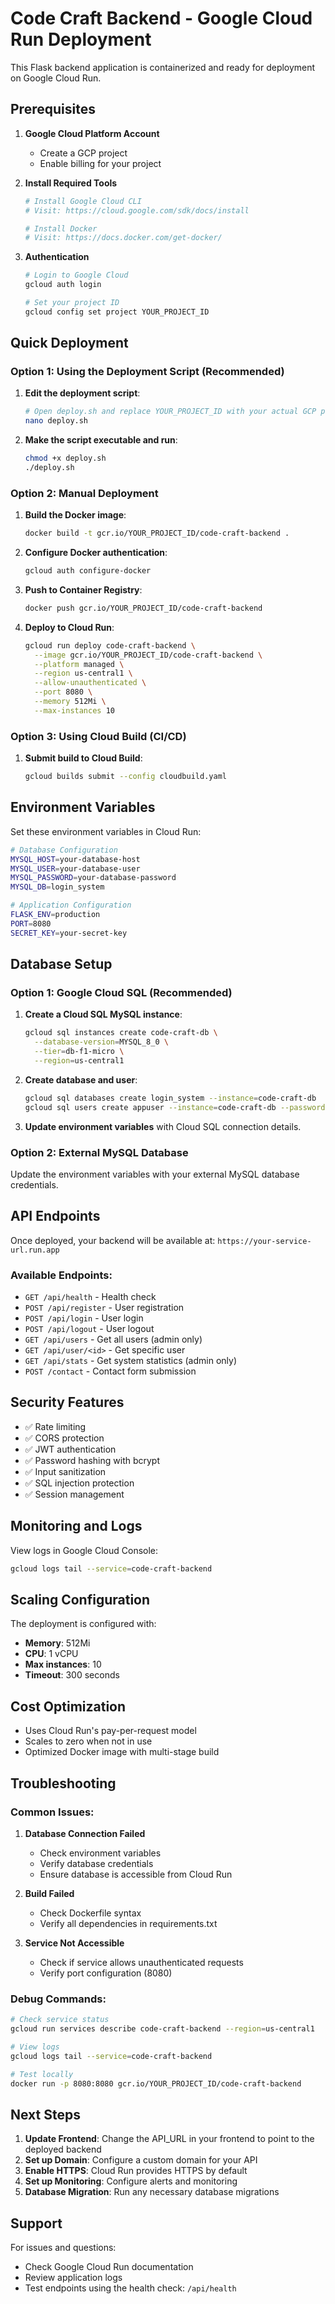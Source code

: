 # Code Craft Backend - Google Cloud Run Deployment

This Flask backend application is containerized and ready for deployment on Google Cloud Run.

## Prerequisites

1. **Google Cloud Platform Account**
   - Create a GCP project
   - Enable billing for your project

2. **Install Required Tools**
   ```bash
   # Install Google Cloud CLI
   # Visit: https://cloud.google.com/sdk/docs/install
   
   # Install Docker
   # Visit: https://docs.docker.com/get-docker/
   ```

3. **Authentication**
   ```bash
   # Login to Google Cloud
   gcloud auth login
   
   # Set your project ID
   gcloud config set project YOUR_PROJECT_ID
   ```

## Quick Deployment

### Option 1: Using the Deployment Script (Recommended)

1. **Edit the deployment script**:
   ```bash
   # Open deploy.sh and replace YOUR_PROJECT_ID with your actual GCP project ID
   nano deploy.sh
   ```

2. **Make the script executable and run**:
   ```bash
   chmod +x deploy.sh
   ./deploy.sh
   ```

### Option 2: Manual Deployment

1. **Build the Docker image**:
   ```bash
   docker build -t gcr.io/YOUR_PROJECT_ID/code-craft-backend .
   ```

2. **Configure Docker authentication**:
   ```bash
   gcloud auth configure-docker
   ```

3. **Push to Container Registry**:
   ```bash
   docker push gcr.io/YOUR_PROJECT_ID/code-craft-backend
   ```

4. **Deploy to Cloud Run**:
   ```bash
   gcloud run deploy code-craft-backend \
     --image gcr.io/YOUR_PROJECT_ID/code-craft-backend \
     --platform managed \
     --region us-central1 \
     --allow-unauthenticated \
     --port 8080 \
     --memory 512Mi \
     --max-instances 10
   ```

### Option 3: Using Cloud Build (CI/CD)

1. **Submit build to Cloud Build**:
   ```bash
   gcloud builds submit --config cloudbuild.yaml
   ```

## Environment Variables

Set these environment variables in Cloud Run:

```bash
# Database Configuration
MYSQL_HOST=your-database-host
MYSQL_USER=your-database-user
MYSQL_PASSWORD=your-database-password
MYSQL_DB=login_system

# Application Configuration
FLASK_ENV=production
PORT=8080
SECRET_KEY=your-secret-key
```

## Database Setup

### Option 1: Google Cloud SQL (Recommended)

1. **Create a Cloud SQL MySQL instance**:
   ```bash
   gcloud sql instances create code-craft-db \
     --database-version=MYSQL_8_0 \
     --tier=db-f1-micro \
     --region=us-central1
   ```

2. **Create database and user**:
   ```bash
   gcloud sql databases create login_system --instance=code-craft-db
   gcloud sql users create appuser --instance=code-craft-db --password=secure-password
   ```

3. **Update environment variables** with Cloud SQL connection details.

### Option 2: External MySQL Database

Update the environment variables with your external MySQL database credentials.

## API Endpoints

Once deployed, your backend will be available at: `https://your-service-url.run.app`

### Available Endpoints:

- `GET /api/health` - Health check
- `POST /api/register` - User registration
- `POST /api/login` - User login
- `POST /api/logout` - User logout
- `GET /api/users` - Get all users (admin only)
- `GET /api/user/<id>` - Get specific user
- `GET /api/stats` - Get system statistics (admin only)
- `POST /contact` - Contact form submission

## Security Features

- ✅ Rate limiting
- ✅ CORS protection
- ✅ JWT authentication
- ✅ Password hashing with bcrypt
- ✅ Input sanitization
- ✅ SQL injection protection
- ✅ Session management

## Monitoring and Logs

View logs in Google Cloud Console:
```bash
gcloud logs tail --service=code-craft-backend
```

## Scaling Configuration

The deployment is configured with:
- **Memory**: 512Mi
- **CPU**: 1 vCPU
- **Max instances**: 10
- **Timeout**: 300 seconds

## Cost Optimization

- Uses Cloud Run's pay-per-request model
- Scales to zero when not in use
- Optimized Docker image with multi-stage build

## Troubleshooting

### Common Issues:

1. **Database Connection Failed**
   - Check environment variables
   - Verify database credentials
   - Ensure database is accessible from Cloud Run

2. **Build Failed**
   - Check Dockerfile syntax
   - Verify all dependencies in requirements.txt

3. **Service Not Accessible**
   - Check if service allows unauthenticated requests
   - Verify port configuration (8080)

### Debug Commands:

```bash
# Check service status
gcloud run services describe code-craft-backend --region=us-central1

# View logs
gcloud logs tail --service=code-craft-backend

# Test locally
docker run -p 8080:8080 gcr.io/YOUR_PROJECT_ID/code-craft-backend
```

## Next Steps

1. **Update Frontend**: Change the API_URL in your frontend to point to the deployed backend
2. **Set up Domain**: Configure a custom domain for your API
3. **Enable HTTPS**: Cloud Run provides HTTPS by default
4. **Set up Monitoring**: Configure alerts and monitoring
5. **Database Migration**: Run any necessary database migrations

## Support

For issues and questions:
- Check Google Cloud Run documentation
- Review application logs
- Test endpoints using the health check: `/api/health`